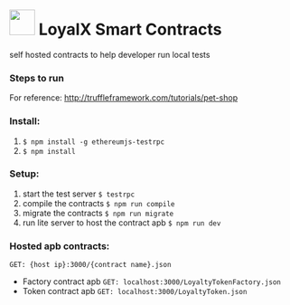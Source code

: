 <img src="http://l0yalx.io/uploads/MusicKings_logo%202-nji.png" height="45px"/> LoyalX Smart Contracts
=========================================================================================

self hosted contracts to help developer run local tests

### Steps to run

For reference: http://truffleframework.com/tutorials/pet-shop


### Install:

1. `$ npm install -g ethereumjs-testrpc`
2. `$ npm install`


### Setup:

1. start the test server `$ testrpc`
2. compile the contracts `$ npm run compile`
3. migrate the contracts `$ npm run migrate`
4. run lite server to host the contract apb `$ npm run dev`


### Hosted apb contracts:

`GET: {host ip}:3000/{contract name}.json`   
* Factory contract apb `GET: localhost:3000/LoyaltyTokenFactory.json`
* Token contract apb `GET: localhost:3000/LoyaltyToken.json`
